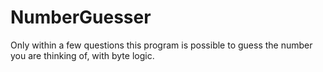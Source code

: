 # NumberGuesser
Only within a few questions this program is possible to guess the number you are thinking of, with byte logic.
